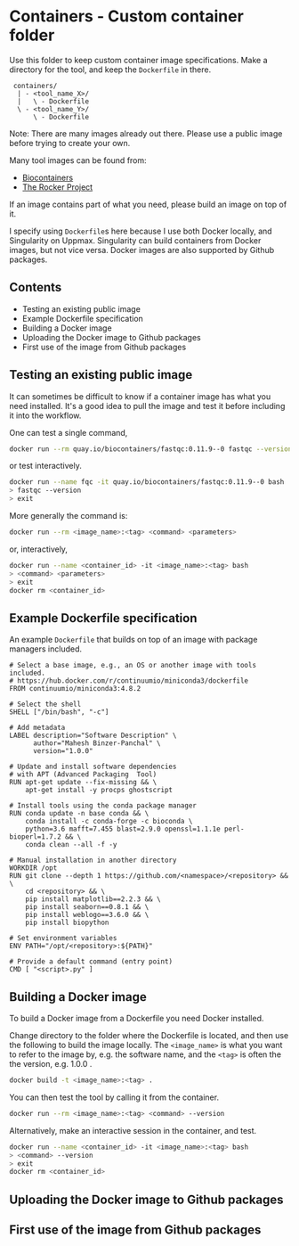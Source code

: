 # Containers - Custom container folder

Use this folder to keep custom container image specifications.
Make a directory for the tool, and keep the `Dockerfile` in
there.
```
 containers/
  | - <tool_name_X>/
  |   \ - Dockerfile
  \ - <tool_name_Y>/
      \ - Dockerfile
```

Note:
There are many images already out there. Please use a
public image before trying to create your own.

Many tool images can be found from:
* [Biocontainers](https://biocontainers.pro)
* [The Rocker Project](https://www.rocker-project.org)

If an image contains part of what you need, please
build an image on top of it.

I specify using `Dockerfile`s here because I use
both Docker locally, and Singularity on Uppmax. Singularity
can build containers from Docker images, but not vice versa.
Docker images are also supported by Github packages.

## Contents

* Testing an existing public image
* Example Dockerfile specification
* Building a Docker image
* Uploading the Docker image to Github packages
* First use of the image from Github packages

## Testing an existing public image

It can sometimes be difficult to know if a container image has
what you need installed. It's a good idea to pull the image
and test it before including it into the workflow.

One can test a single command,
```bash
docker run --rm quay.io/biocontainers/fastqc:0.11.9--0 fastqc --version
```
or test interactively.
```bash
docker run --name fqc -it quay.io/biocontainers/fastqc:0.11.9--0 bash
> fastqc --version
> exit
```

More generally the command is:
```bash
docker run --rm <image_name>:<tag> <command> <parameters>
```
or, interactively,
```bash
docker run --name <container_id> -it <image_name>:<tag> bash
> <command> <parameters>
> exit
docker rm <container_id>
```

## Example Dockerfile specification

An example `Dockerfile` that builds on top of an image with package managers included.

```
# Select a base image, e.g., an OS or another image with tools included.
# https://hub.docker.com/r/continuumio/miniconda3/dockerfile
FROM continuumio/miniconda3:4.8.2

# Select the shell
SHELL ["/bin/bash", "-c"]

# Add metadata
LABEL description="Software Description" \
      author="Mahesh Binzer-Panchal" \
      version="1.0.0"

# Update and install software dependencies
# with APT (Advanced Packaging  Tool)
RUN apt-get update --fix-missing && \
    apt-get install -y procps ghostscript

# Install tools using the conda package manager
RUN conda update -n base conda && \
    conda install -c conda-forge -c bioconda \
	python=3.6 mafft=7.455 blast=2.9.0 openssl=1.1.1e perl-bioperl=1.7.2 && \
    conda clean --all -f -y

# Manual installation in another directory
WORKDIR /opt
RUN git clone --depth 1 https://github.com/<namespace>/<repository> && \
    cd <repository> && \
    pip install matplotlib==2.2.3 && \
    pip install seaborn==0.8.1 && \
    pip install weblogo==3.6.0 && \
    pip install biopython

# Set environment variables
ENV PATH="/opt/<repository>:${PATH}"

# Provide a default command (entry point)
CMD [ "<script>.py" ]
```

## Building a Docker image

To build a Docker image from a Dockerfile you need Docker installed.

Change directory to the folder where the Dockerfile is located,
and then use the following to build the image locally. The `<image_name>`
is what you want to refer to the image by, e.g. the software name,
and the `<tag>` is often the the version, e.g. 1.0.0 .
```bash
docker build -t <image_name>:<tag> .
```

You can then test the tool by calling it from the container.
```bash
docker run --rm <image_name>:<tag> <command> --version
```
Alternatively, make an interactive session in the container, and test.
```bash
docker run --name <container_id> -it <image_name>:<tag> bash
> <command> --version
> exit
docker rm <container_id>
```

## Uploading the Docker image to Github packages


## First use of the image from Github packages
